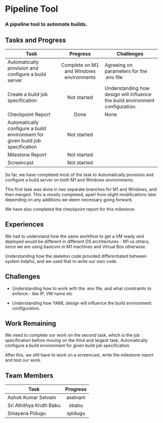 # Pipeline Tool 

### A pipeline tool to automate builds.

## Tasks and Progress

| Task | Progress | Challenges
| ------------- |:-------------:| ---- |
| Automatically provision and configure a build server | Complete on M1 and Windows environments | Agreeing on parameters for the .env file  
| Create a build job specification |  Not started | Understanding how design will influence the build environment configuration.
| Checkpoint Report | Done | None
| Automatically configure a build environment for given build job specification | Not started
| Milestone Report | Not started
| Screencast | Not started

So far, we have completed most of the task to Automatically provision and configure a build server on both M1 and Windows environments. 

This first task was done in two separate branches for M1 and Windows, and then merged. This is mostly completed, apart from slight modifications later depending on any additions we deem necessary going forward.

We have also completed the checkpoint report for this milestone.

## Experiences

We had to understand how the same workflow to get a VM ready and deployed would be different in different OS architectures - M1 vs others, since we are using basicvm in M1 machines and Virtual Box otherwise. 

Understanding how the skeleton code provided differentiated between system helpful, and we used that to write our own code.

## Challenges

- Understanding how to work with the .env file, and what constraints to enforce - like IP, VM name etc

- Understanding how YAML design will influence the build environment configuration.

## Work Remaining

We need to complete our work on the second task, which is the job specification before moving on the third and largest task, Automatically configure a build environment for given build job specification. 

After this, we still have to work on a screencast, write the milestone report and test our work.

## Team Members

| Task | Progress |
| ------------- |:-------------:|
|Ashok Kumar Selvam | aselvam |
|Sri Athithya Kruth Babu | sbabu |
|Smayana Pidugu | spidugu |
